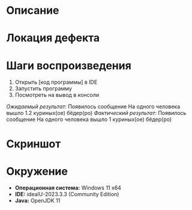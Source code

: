 # Описание


# Локация дефекта


# Шаги воспроизведения
1. Открыть [код программы] в IDE
2. Запустить программу
3. Посмотреть на вывод в консоли

*Ожидаемый результат:* Появилось сообщение На одного человека вышло 1.2 куриных(ое) бёдер(ро)
*Фактический результат:* Появилось сообщение На одного человека вышло 1 куриных(ое) бёдер(ро)

# Скриншот


# Окружение
* **Операционная система:** Windows 11 х64
* **IDE:** ideaIU-2023.3.3 (Community Edition)
* **Java:** OpenJDK 11
